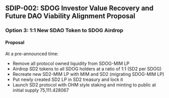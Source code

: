 ## SDIP-002: SDOG Investor Value Recovery and Future DAO Viability Alignment Proposal

### Option 3: 1:1 New SDAO Token to SDOG Airdrop

#### Proposal

At a pre-announced time:

- Remove all protocol owned liquidity from SDOG-MIM LP
- Airdrop SD2 tokens to all SDOG holders at a ratio of 1:1 (SD2 per SDOG)
- Recreate new SD2-MIM LP with MIM and SD2 (migrating SDOG-MIM LP)
- Put newly created SD2 LP in SD2 treasury and lock it
- Launch SD2 protocol with OHM style staking and minting to public at initial supply 75,111.428067
